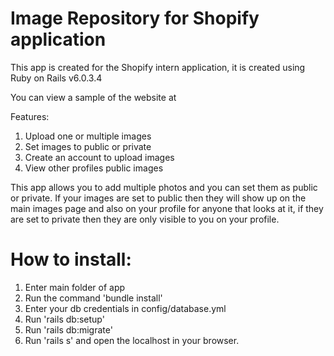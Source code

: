 # Image Repository for Shopify application

This app is created for the Shopify intern application, it is created using Ruby on Rails v6.0.3.4

You can view a sample of the website at 

Features: 

1. Upload one or multiple images
2. Set images to public or private
3. Create an account to upload images
4. View other profiles public images

This app allows you to add multiple photos and you can set them as public or private. If your images are set to public then they will show up on the main images page and also on your profile for anyone that looks at it, if they are set to private then they are only visible to you on your profile.


# How to install:

1. Enter main folder of app
2. Run the command 'bundle install'
3. Enter your db credentials in config/database.yml
4. Run 'rails db:setup'
5. Run 'rails db:migrate'
6. Run 'rails s' and open the localhost in your browser.



